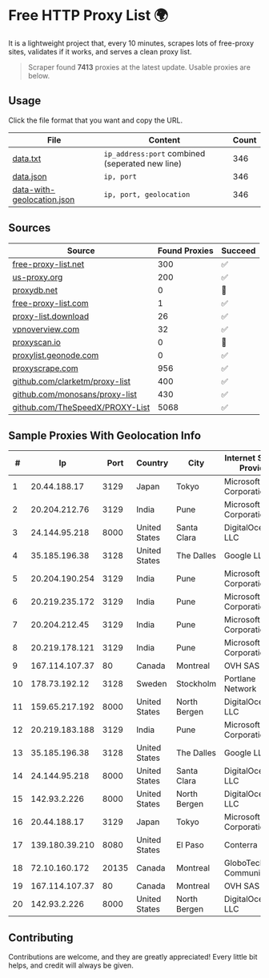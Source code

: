 
# Free HTTP Proxy List 🌍

It is a lightweight project that, every 10 minutes, scrapes lots of free-proxy sites, validates if it works, and serves a clean proxy list.


> Scraper found **7413** proxies at the latest update. Usable proxies are below.

## Usage

Click the file format that you want and copy the URL.


|File|Content|Count|
|----|-------|-----|
|[data.txt](https://raw.githubusercontent.com/themiralay/Proxy-List-World/master/data.txt)|`ip_address:port` combined (seperated new line)|346|
|[data.json](https://raw.githubusercontent.com/themiralay/Proxy-List-World/master/data.json)|`ip, port`|346|
|[data-with-geolocation.json](https://raw.githubusercontent.com/themiralay/Proxy-List-World/master/data-with-geolocation.json)|`ip, port, geolocation`|346|

## Sources

|Source|Found Proxies|Succeed|
|------|-------------|-------|
|[free-proxy-list.net](https://free-proxy-list.net)|300|✅|
|[us-proxy.org](https://www.us-proxy.org)|200|✅|
|[proxydb.net](http://proxydb.net)|0|🚫|
|[free-proxy-list.com](https://free-proxy-list.com/?page=&port=&type%5B%5D=http&type%5B%5D=https&up_time=0&search=Search)|1|✅|
|[proxy-list.download](https://www.proxy-list.download/HTTP)|26|✅|
|[vpnoverview.com](https://vpnoverview.com/privacy/anonymous-browsing/free-proxy-servers)|32|✅|
|[proxyscan.io](https://www.proxyscan.io)|0|🚫|
|[proxylist.geonode.com](https://proxylist.geonode.com/api/proxy-list?limit=300&page=1&sort_by=lastChecked&sort_type=desc&protocols=http,https)|0|✅|
|[proxyscrape.com](https://api.proxyscrape.com/v2/?request=displayproxies&protocol=http&timeout=10000&country=all&ssl=all&anonymity=all)|956|✅|
|[github.com/clarketm/proxy-list](https://raw.githubusercontent.com/clarketm/proxy-list/master/proxy-list-raw.txt)|400|✅|
|[github.com/monosans/proxy-list](https://raw.githubusercontent.com/monosans/proxy-list/main/proxies/http.txt)|430|✅|
|[github.com/TheSpeedX/PROXY-List](https://raw.githubusercontent.com/TheSpeedX/PROXY-List/master/http.txt)|5068|✅|


## Sample Proxies With Geolocation Info

|#|Ip|Port|Country|City|Internet Service Provider|
|-|--|----|-------|----|-------------------------|
|1|20.44.188.17|3129|Japan|Tokyo|Microsoft Corporation|
|2|20.204.212.76|3129|India|Pune|Microsoft Corporation|
|3|24.144.95.218|8000|United States|Santa Clara|DigitalOcean, LLC|
|4|35.185.196.38|3128|United States|The Dalles|Google LLC|
|5|20.204.190.254|3129|India|Pune|Microsoft Corporation|
|6|20.219.235.172|3129|India|Pune|Microsoft Corporation|
|7|20.204.212.45|3129|India|Pune|Microsoft Corporation|
|8|20.219.178.121|3129|India|Pune|Microsoft Corporation|
|9|167.114.107.37|80|Canada|Montreal|OVH SAS|
|10|178.73.192.12|3128|Sweden|Stockholm|Portlane Network|
|11|159.65.217.192|8000|United States|North Bergen|DigitalOcean, LLC|
|12|20.219.183.188|3129|India|Pune|Microsoft Corporation|
|13|35.185.196.38|3128|United States|The Dalles|Google LLC|
|14|24.144.95.218|8000|United States|Santa Clara|DigitalOcean, LLC|
|15|142.93.2.226|8000|United States|North Bergen|DigitalOcean, LLC|
|16|20.44.188.17|3129|Japan|Tokyo|Microsoft Corporation|
|17|139.180.39.210|8080|United States|El Paso|Conterra|
|18|72.10.160.172|20135|Canada|Montreal|GloboTech Communications|
|19|167.114.107.37|80|Canada|Montreal|OVH SAS|
|20|142.93.2.226|8000|United States|North Bergen|DigitalOcean, LLC|



## Contributing

Contributions are welcome, and they are greatly appreciated! Every
little bit helps, and credit will always be given.

